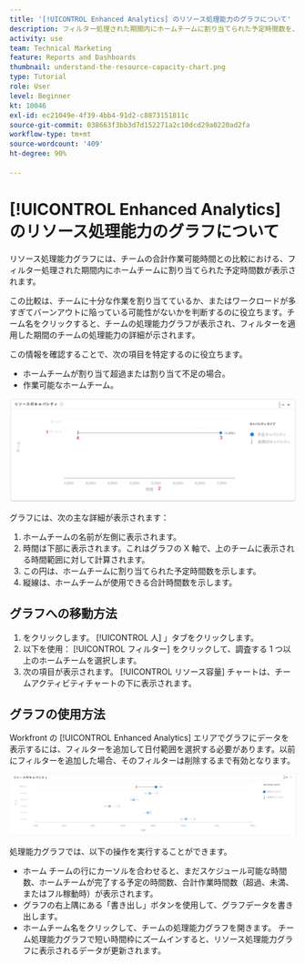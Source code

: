 ```yaml
---
title: '[!UICONTROL Enhanced Analytics] のリソース処理能力のグラフについて'
description: フィルター処理された期間内にホームチームに割り当てられた予定時間数を、チームの合計作業可能時間と比較して、リソース処理能力グラフで表示する仕組みを学びます。
activity: use
team: Technical Marketing
feature: Reports and Dashboards
thumbnail: understand-the-resource-capacity-chart.png
type: Tutorial
role: User
level: Beginner
kt: 10046
exl-id: ec21049e-4f39-4bb4-91d2-c8873151811c
source-git-commit: 038663f3bb3d7d152271a2c10dcd29a0220ad2fa
workflow-type: tm+mt
source-wordcount: '409'
ht-degree: 90%

---
```


# [!UICONTROL Enhanced Analytics] のリソース処理能力のグラフについて

リソース処理能力グラフには、チームの合計作業可能時間との比較における、フィルター処理された期間内にホームチームに割り当てられた予定時間数が表示されます。

この比較は、チームに十分な作業を割り当てているか、またはワークロードが多すぎてバーンアウトに陥っている可能性がないかを判断するのに役立ちます。チーム名をクリックすると、チームの処理能力グラフが表示され、フィルターを適用した期間のチームの処理能力の詳細が示されます。

この情報を確認することで、次の項目を特定するのに役立ちます。

* ホームチームが割り当て超過または割り当て不足の場合。
* 作業可能なホームチーム。

![以下の箇条書きで説明されているエリアに、数字付きのリソース処理能力グラフを示す画像](assets/section-3-2.png)

グラフには、次の主な詳細が表示されます：

1. ホームチームの名前が左側に表示されます。
1. 時間は下部に表示されます。これはグラフの X 軸で、上のチームに表示される時間範囲に対して計算されます。
1. この円は、ホームチームに割り当てられた予定時間数を示します。
1. 縦線は、ホームチームが使用できる合計時間数を示します。

## グラフへの移動方法

1. をクリックします。 [!UICONTROL 人] 」タブをクリックします。
1. 以下を使用： [!UICONTROL フィルター] をクリックして、調査する 1 つ以上のホームチームを選択します。
1. 次の項目が表示されます。 [!UICONTROL リソース容量] チャートは、チームアクティビティチャートの下に表示されます。

## グラフの使用方法

Workfront の [!UICONTROL Enhanced Analytics] エリアでグラフにデータを表示するには、フィルターを追加して日付範囲を選択する必要があります。以前にフィルターを追加した場合、そのフィルターは削除するまで有効となります。

![リソース処理能力グラフを示す画像](assets/section-3-3.png)

処理能力グラフでは、以下の操作を実行することができます。

* ホーム チームの行にカーソルを合わせると、まだスケジュール可能な時間数、ホームチームが完了する予定の時間数、合計作業時間数（超過、未満、またはフル稼動時）が表示されます。
* グラフの右上隅にある「書き出し」ボタンを使用して、グラフデータを書き出します。
* ホームチーム名をクリックして、チームの処理能力グラフを開きます。 チーム処理能力グラフで短い時間枠にズームインすると、リソース処理能力グラフに表示されるデータが更新されます。
